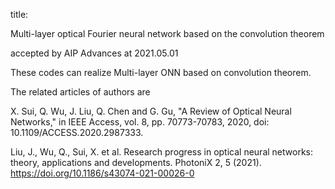 title:

Multi-layer optical Fourier neural network based on the convolution theorem

accepted by AIP Advances at 2021.05.01

These codes can realize Multi-layer ONN based on convolution theorem.

The related articles of authors are

X. Sui, Q. Wu, J. Liu, Q. Chen and G. Gu, "A Review of Optical Neural Networks," in IEEE Access, vol. 8, pp. 70773-70783, 2020, doi: 10.1109/ACCESS.2020.2987333.

Liu, J., Wu, Q., Sui, X. et al. Research progress in optical neural networks: theory, applications and developments. PhotoniX 2, 5 (2021). https://doi.org/10.1186/s43074-021-00026-0
